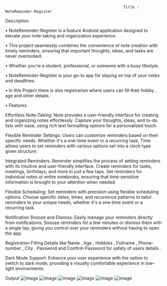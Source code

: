                                                          Title : NoteReminder-Register
Description

•	NoteReminder-Register is a feature Android application designed to elevate your note-taking and organization experience. 

•	This project seamlessly combines the convenience of note creation with timely reminders, ensuring that important thoughts, ideas, and tasks are never overlooked. 

•	Whether you're a student, professional, or someone with a busy lifestyle.

•	NoteReminder-Register is your go-to app for staying on top of your notes and deadlines.

•	In this Project there is also registrarion where users can fill their hobby , age and other details.

•	Features

Effortless Note-Taking:
Note provides a user-friendly interface for creating and organizing notes effortlessly. Capture your thoughts, ideas, and to-do lists with ease, using rich text formatting options for a personalized touch.

Flexible Reminder Settings:
Users can customize reminders based on their specific needs. Whether it's a one-time event or a recurring task, Time allows users to set reminders with various options set into a clock type given structure.

Integrated Reminders:
Reminder simplifies the process of setting reminders with its intuitive and user-friendly interface. Create reminders for tasks, meetings, birthdays, and more in just a few taps.
Set reminders for individual notes or entire notebooks, ensuring that time-sensitive information is brought to your attention when needed. 

Flexible Scheduling:
Set reminders with precision using flexible scheduling options. Choose specific dates, times, and recurrence patterns to tailor reminders to your unique needs, whether it's a one-time event or a recurring task.

Notification Snooze and Dismiss:
Easily manage your reminders directly from notifications. Snooze reminders for a few minutes or dismiss them with a single tap, giving you control over your reminders without having to open the app.

Registration
Filling Details like Name , Age , Hobbies , Fullname , Phone-number , City , Password and Confirm Password for safety of users details .

Dark Mode Support:
Enhance your user experience with the option to switch to dark mode, providing a visually comfortable experience in low-light environments.


Output
  ![image](https://github.com/Hetsi1910/MAD_Project_21012011081/assets/98119814/89c7f0ad-509b-4dbf-9968-e27278230b16)
  ![image](https://github.com/Hetsi1910/MAD_Project_21012011081/assets/98119814/4162d935-c191-4a93-a25d-e61cf3fd8391)
  ![image](https://github.com/Hetsi1910/MAD_Project_21012011081/assets/98119814/8135ee81-a4d2-4250-a6e0-4b016910ad6d)
  ![image](https://github.com/Hetsi1910/MAD_Project_21012011081/assets/98119814/5985996f-37a6-4e57-ac87-e02c459e4288)
  ![image](https://github.com/Hetsi1910/MAD_Project_21012011081/assets/98119814/7df2f842-8c5e-4a76-b329-16da68f66888)
  ![image](https://github.com/Hetsi1910/MAD_Project_21012011081/assets/98119814/b73ead6f-8828-4509-8eb0-bee433b17321)
